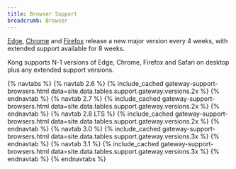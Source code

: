 ```yaml
---
title: Browser Support
breadcrumb: Browser
---
```


[Edge](https://blogs.windows.com/msedgedev/2021/07/15/opt-in-extended-stable-release-cycle/), [Chrome](https://support.google.com/chrome/a/answer/9027636?hl=en) and [Firefox](https://support.mozilla.org/en-US/kb/switch-to-firefox-extended-support-release-esr) release a new major version every 4 weeks, with extended support available for 8 weeks.

Kong supports N-1 versions of Edge, Chrome, Firefox and Safari on desktop plus any extended support versions.

{% navtabs %}
  {% navtab 2.6 %}
    {% include_cached gateway-support-browsers.html data=site.data.tables.support.gateway.versions.2x %}
  {% endnavtab %}
  {% navtab 2.7 %}
    {% include_cached gateway-support-browsers.html data=site.data.tables.support.gateway.versions.2x %}
  {% endnavtab %}
  {% navtab 2.8 LTS %}
    {% include_cached gateway-support-browsers.html data=site.data.tables.support.gateway.versions.2x %}
  {% endnavtab %}
  {% navtab 3.0 %}
    {% include_cached gateway-support-browsers.html data=site.data.tables.support.gateway.versions.3x %}
  {% endnavtab %}
  {% navtab 3.1 %}
    {% include_cached gateway-support-browsers.html data=site.data.tables.support.gateway.versions.3x %}
  {% endnavtab %}
{% endnavtabs %}